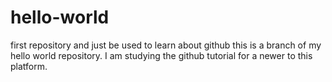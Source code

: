 # hello-world
first repository and just be used to learn about github
this is a branch of my hello world repository.
I am studying the github tutorial for a newer to this platform.
